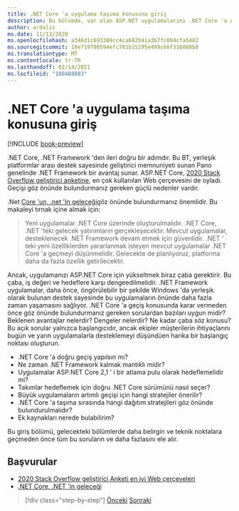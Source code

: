 ```yaml
---
title: .NET Core 'a uygulama taşıma konusuna giriş
description: Bu bölümde, var olan ASP.NET uygulamalarını .NET Core 'a geçirmeyi göz önünde bulundurarak takımlar için dikkat edilmesi gerekenler listelenmiştir.
author: ardalis
ms.date: 11/13/2020
ms.openlocfilehash: a346d1c693389cc4ca682b41a3b7fc094cfa5482
ms.sourcegitcommit: 10e719780594efc781b15295e499c66f316068b8
ms.translationtype: MT
ms.contentlocale: tr-TR
ms.lasthandoff: 02/14/2021
ms.locfileid: "100488883"
---
```

# <a name="introduction-to-porting-apps-to-net-core"></a>.NET Core 'a uygulama taşıma konusuna giriş

[!INCLUDE [book-preview](../../../includes/book-preview.md)]

.NET Core, .NET Framework 'den ileri doğru bir adımdır. Bu BT, yerleşik platformlar arası destek sayesinde geliştirici memnuniyeti sunan Pano genelinde .NET Framework bir avantaj sunar. ASP.NET Core, [2020 Stack Overflow geliştirici anketine](https://insights.stackoverflow.com/survey/2020#technology-most-loved-dreaded-and-wanted-web-frameworks), en çok kullanılan Web çerçevesini de oyladı. Geçişi göz önünde bulundurmanız gereken güçlü nedenler vardır.

.Net [Core 'un, .net 'In geleceği](https://devblogs.microsoft.com/dotnet/net-core-is-the-future-of-net/)göz önünde bulundurmanız önemlidir. Bu makaleyi tırnak içine almak için:

> Yeni uygulamalar .NET Core üzerinde oluşturulmalıdır. .NET Core, .NET 'teki gelecek yatırımların gerçekleşecektir. Mevcut uygulamalar, desteklenecek .NET Framework devam etmek için güvenlidir. .NET ' teki yeni özelliklerden yararlanmak isteyen mevcut uygulamalar .NET Core 'a geçmeyi düşünmelidir. Gelecekte de planlıyoruz, platforma daha da fazla özellik getirilecektir.

Ancak, uygulamanızı ASP.NET Core için yükseltmek biraz çaba gerektirir. Bu çaba, iş değeri ve hedeflere karşı dengeedilmelidir. .NET Framework uygulamalar, daha önce, öngörülebilir bir şekilde Windows 'da yerleşik olarak bulunan destek sayesinde bu uygulamaların önünde daha fazla zaman yaşamasını sağlıyor. .NET Core 'a geçiş konusunda karar vermeden önce göz önünde bulundurmanız gereken sorulardan bazıları uygun midir? Beklenen avantajlar nelerdir? Dengeler nelerdir? Ne kadar çaba söz konusu? Bu açık sorular yalnızca başlangıcıdır, ancak ekipler müşterilerin ihtiyaçlarını bugün ve yarın uygulamalarla desteklemeyi düşündüen harika bir başlangıç noktası oluşturun.

- .NET Core 'a doğru geçiş yapılsın mı?
- Ne zaman .NET Framework kalmak mantıklı midir?
- Uygulamalar ASP.NET Core 2,1 ' i bir atlama pulu olarak hedeflemelidir mi?
- Takımlar hedeflemek için doğru .NET Core sürümünü nasıl seçer?
- Büyük uygulamaların artımlı geçişi için hangi stratejiler önerilir?
- .NET Core 'a taşıma sırasında hangi dağıtım stratejileri göz önünde bulundurulmalıdır?
- Ek kaynakları nerede bulabilirim?

Bu giriş bölümü, gelecekteki bölümlerde daha belirgin ve teknik noktalara geçmeden önce tüm bu soruların ve daha fazlasını ele alır.

## <a name="references"></a>Başvurular

- [2020 Stack Overflow geliştirici Anketi en iyi Web çerçeveleri](https://insights.stackoverflow.com/survey/2020#technology-most-loved-dreaded-and-wanted-web-frameworks)
- [.NET Core, .NET 'in geleceği](https://devblogs.microsoft.com/dotnet/net-core-is-the-future-of-net/)

>[!div class="step-by-step"]
>[Önceki](index.md) 
> [Sonraki](migration-considerations.md)
